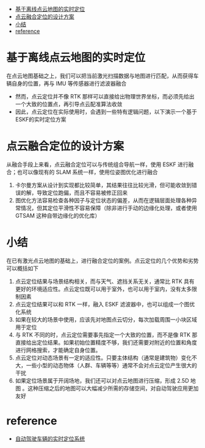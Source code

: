 - [基于离线点云地图的实时定位](#基于离线点云地图的实时定位)
- [点云融合定位的设计方案](#点云融合定位的设计方案)
- [小结](#小结)
- [reference](#reference)

# 基于离线点云地图的实时定位

在点云地图基础之上，我们可以把当前激光扫描数据与地图进行匹配，从而获得车辆自身的位置，再与 IMU 等传感器进行滤波器融合

- 然而，点云定位并不像 RTK 那样可以直接给出物理世界坐标，而必须先给出一个大致的位置点，再引导点云配准算法收敛
- 因此，点云定位在实际使用时，会遇到一些特有逻辑问题，以下演示一个基于ESKF的实时定位方案

# 点云融合定位的设计方案

从融合手段上来看，点云融合定位可以与传统组合导航一样，使用 ESKF 进行融合；也可以像现有的 SLAM 系统一样，使用位姿图优化进行融合

1. 卡尔曼方案从设计到实现都比较简单，其结果往往比较光滑，但可能收敛到错误的解，导致定位跑偏，而且不容易被修正回来
2. 图优化方法容易检查各种因子与定位状态的偏差，从而在逻辑层面处理各种异常情况，但其定位平滑性不容易保障（除非进行手动的边缘化处理，或者使用 GTSAM 这种自带边缘化的优化库）


# 小结

在已有激光点云地图的基础上，进行融合定位的案例。点云定位的几个优势和劣势可以概括如下

1. 点云定位结果与场景结构相关，而与天气、遮挡关系无关，通常比 RTK 具有更好的环境适应性。点云定位既可以用于室外，也可以用于室内，没有太多限制因素
2. 点云定位结果可以和 RTK 一样，融入 ESKF 滤波器中，也可以组成一个图优化系统
3. 如果在较大的场景中使用，应该先对地图点云切分，每次加载周围一小块区域用于定位
4. 与 RTK 不同的时，点云定位需要事先指定一个大致的位置，而不是像 RTK 那直接给出定位结果。如果初始位置精度不够，我们还需要对附近的位置和角度进行网格搜索，才能确定自身位置。
5. 点云定位对动态场景有一定的适应性。只要主体结构（通常是建筑物）变化不大，一些小型的动态物体（人群、车辆等等）通常不会对点云定位产生很大的干扰
6. 如果定位场景属于开阔场地，我们还可以对点云地图进行压缩，形成 2.5D 地图 。这种压缩之后的地图可以大幅减少所需的存储空间，对自动驾驶应用更加友好

# reference

- [自动驾驶车辆的实时定位系统](https://blog.csdn.net/m0_49384824/article/details/145149503)
